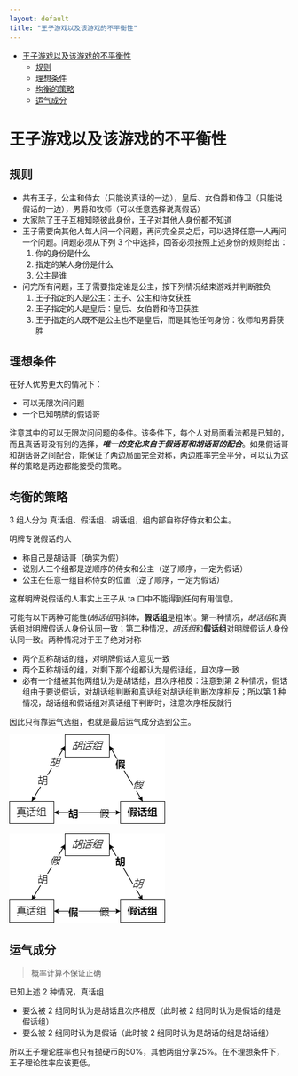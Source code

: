 ```yaml
---
layout: default
title: "王子游戏以及该游戏的不平衡性"
---
```


- [王子游戏以及该游戏的不平衡性](#王子游戏以及该游戏的不平衡性)
    - [规则](#规则)
    - [理想条件](#理想条件)
    - [均衡的策略](#均衡的策略)
    - [运气成分](#运气成分)

# 王子游戏以及该游戏的不平衡性

## 规则

- 共有王子，公主和侍女（只能说真话的一边），皇后、女伯爵和侍卫（只能说假话的一边），男爵和牧师（可以任意选择说真假话）
- 大家除了王子互相知晓彼此身份，王子对其他人身份都不知道
- 王子需要向其他人每人问一个问题，再问完全员之后，可以选择任意一人再问一个问题。问题必须从下列 3 个中选择，回答必须按照上述身份的规则给出：
  1. 你的身份是什么
  2. 指定的某人身份是什么
  3. 公主是谁
- 问完所有问题，王子需要指定谁是公主，按下列情况结束游戏并判断胜负
  1. 王子指定的人是公主：王子、公主和侍女获胜
  2. 王子指定的人是皇后：皇后、女伯爵和侍卫获胜
  3. 王子指定的人既不是公主也不是皇后，而是其他任何身份：牧师和男爵获胜

## 理想条件

在好人优势更大的情况下：

- 可以无限次问问题
- 一个已知明牌的假话哥

注意其中的可以无限次问问题的条件。该条件下，每个人对局面看法都是已知的，而且真话哥没有别的选择，**_唯一的变化来自于假话哥和胡话哥的配合_**。如果假话哥和胡话哥之间配合，能保证了两边局面完全对称，两边胜率完全平分，可以认为这样的策略是两边都能接受的策略。

## 均衡的策略

3 组人分为 真话组、假话组、胡话组，组内部自称好侍女和公主。

明牌专说假话的人

- 称自己是胡话哥（确实为假）
- 说别人三个组都是逆顺序的侍女和公主（逆了顺序，一定为假话）
- 公主在任意一组自称侍女的位置（逆了顺序，一定为假话）

这样明牌说假话的人事实上王子从 ta 口中不能得到任何有用信息。

可能有以下两种可能性(*胡话组*用斜体，**假话组**是粗体)。第一种情况，*胡话组*和真话组对明牌假话人身份认同一致；第二种情况，*胡话组*和**假话组**对明牌假话人身份认同一致。两种情况对于王子绝对对称

- 两个互称胡话的组，对明牌假话人意见一致
- 两个互称胡话的组，对剩下那个组都认为是假话组，且次序一致
- 必有一个组被其他两组认为是胡话组，且次序相反：注意到第 2 种情况，假话组由于要说假话，对胡话组判断和真话组对胡话组判断次序相反；所以第 1 种情况，胡话组和假话组对真话组下判断时，注意次序相反就行

因此只有靠运气选组，也就是最后运气成分选到公主。

![情形1](/assets/img/2022-01-20-1.png)

![情形2](/assets/img/2022-01-20-2.png)

## 运气成分

> 概率计算不保证正确

已知上述 2 种情况，真话组

- 要么被 2 组同时认为是胡话且次序相反（此时被 2 组同时认为是假话的组是假话组）
- 要么被 2 组同时认为是假话（此时被 2 组同时认为是胡话的组是胡话组）

所以王子理论胜率也只有抛硬币的$50\%$，其他两组分享$25\%$。在不理想条件下，王子理论胜率应该更低。

